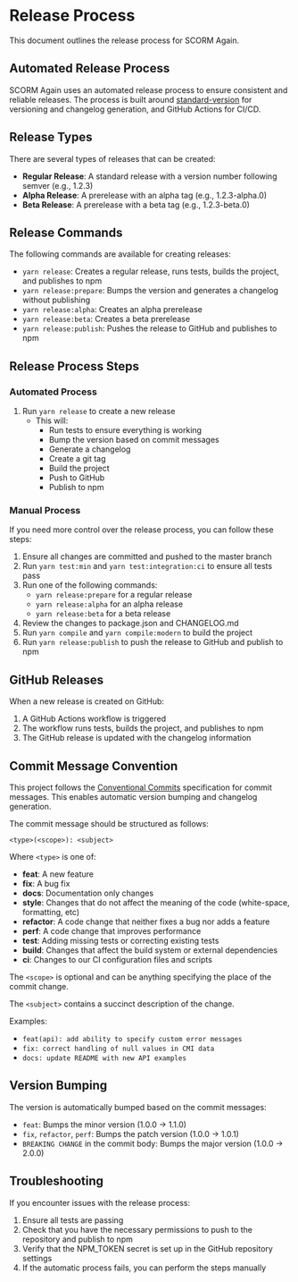 # Release Process

This document outlines the release process for SCORM Again.

## Automated Release Process

SCORM Again uses an automated release process to ensure consistent and reliable releases. The process is built around [standard-version](https://github.com/conventional-changelog/standard-version) for versioning and changelog generation, and GitHub Actions for CI/CD.

## Release Types

There are several types of releases that can be created:

- **Regular Release**: A standard release with a version number following semver (e.g., 1.2.3)
- **Alpha Release**: A prerelease with an alpha tag (e.g., 1.2.3-alpha.0)
- **Beta Release**: A prerelease with a beta tag (e.g., 1.2.3-beta.0)

## Release Commands

The following commands are available for creating releases:

- `yarn release`: Creates a regular release, runs tests, builds the project, and publishes to npm
- `yarn release:prepare`: Bumps the version and generates a changelog without publishing
- `yarn release:alpha`: Creates an alpha prerelease
- `yarn release:beta`: Creates a beta prerelease
- `yarn release:publish`: Pushes the release to GitHub and publishes to npm

## Release Process Steps

### Automated Process

1. Run `yarn release` to create a new release
   - This will:
     - Run tests to ensure everything is working
     - Bump the version based on commit messages
     - Generate a changelog
     - Create a git tag
     - Build the project
     - Push to GitHub
     - Publish to npm

### Manual Process

If you need more control over the release process, you can follow these steps:

1. Ensure all changes are committed and pushed to the master branch
2. Run `yarn test:min` and `yarn test:integration:ci` to ensure all tests pass
3. Run one of the following commands:
   - `yarn release:prepare` for a regular release
   - `yarn release:alpha` for an alpha release
   - `yarn release:beta` for a beta release
4. Review the changes to package.json and CHANGELOG.md
5. Run `yarn compile` and `yarn compile:modern` to build the project
6. Run `yarn release:publish` to push the release to GitHub and publish to npm

## GitHub Releases

When a new release is created on GitHub:

1. A GitHub Actions workflow is triggered
2. The workflow runs tests, builds the project, and publishes to npm
3. The GitHub release is updated with the changelog information

## Commit Message Convention

This project follows the [Conventional Commits](https://www.conventionalcommits.org/) specification for commit messages. This enables automatic version bumping and changelog generation.

The commit message should be structured as follows:

```
<type>(<scope>): <subject>
```

Where `<type>` is one of:

- **feat**: A new feature
- **fix**: A bug fix
- **docs**: Documentation only changes
- **style**: Changes that do not affect the meaning of the code (white-space, formatting, etc)
- **refactor**: A code change that neither fixes a bug nor adds a feature
- **perf**: A code change that improves performance
- **test**: Adding missing tests or correcting existing tests
- **build**: Changes that affect the build system or external dependencies
- **ci**: Changes to our CI configuration files and scripts

The `<scope>` is optional and can be anything specifying the place of the commit change.

The `<subject>` contains a succinct description of the change.

Examples:

- `feat(api): add ability to specify custom error messages`
- `fix: correct handling of null values in CMI data`
- `docs: update README with new API examples`

## Version Bumping

The version is automatically bumped based on the commit messages:

- `feat`: Bumps the minor version (1.0.0 -> 1.1.0)
- `fix`, `refactor`, `perf`: Bumps the patch version (1.0.0 -> 1.0.1)
- `BREAKING CHANGE` in the commit body: Bumps the major version (1.0.0 -> 2.0.0)

## Troubleshooting

If you encounter issues with the release process:

1. Ensure all tests are passing
2. Check that you have the necessary permissions to push to the repository and publish to npm
3. Verify that the NPM_TOKEN secret is set up in the GitHub repository settings
4. If the automatic process fails, you can perform the steps manually